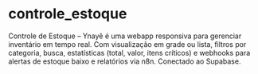 # controle_estoque
Controle de Estoque – Ynayê é uma webapp responsiva para gerenciar inventário em tempo real. Com visualização em grade ou lista, filtros por categoria, busca, estatísticas (total, valor, itens críticos) e webhooks para alertas de estoque baixo e relatórios via n8n. Conectado ao Supabase.
